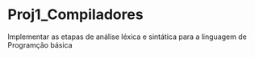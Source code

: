 # Proj1_Compiladores
Implementar as etapas de análise léxica e sintática para a linguagem de Programção básica
